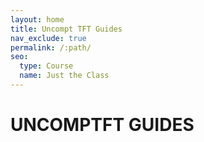 ```yaml
---
layout: home
title: Uncompt TFT Guides
nav_exclude: true
permalink: /:path/
seo:
  type: Course
  name: Just the Class
---
```


# UNCOMPTFT GUIDES


